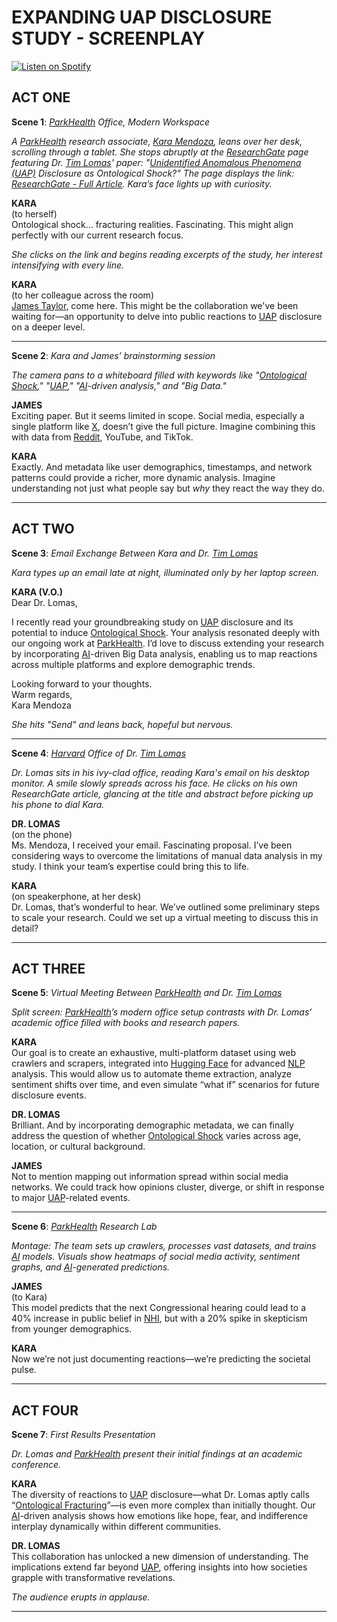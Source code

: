 # EXPANDING UAP DISCLOSURE STUDY - SCREENPLAY

[![Listen on Spotify](https://img.shields.io/badge/Listen%20on%20Spotify-1DB954?logo=spotify\&logoColor=white\&style=for-the-badge)](https://open.spotify.com/show/11s0wEdbc8k3caT6xur57a)

## **ACT ONE**

**Scene 1**: [_ParkHealth_](../ENCYCLOPEDIA/PARKHEALTH.md) _Office, Modern Workspace_

_A_ [_ParkHealth_](../ENCYCLOPEDIA/PARKHEALTH.md) _research associate,_ [_Kara Mendoza_](../ENCYCLOPEDIA/MICHIO_KAKU.md)_, leans over her desk, scrolling through a tablet. She stops abruptly at the_ [_ResearchGate_](../../literary_products/encyclopedia/RESEARCHGATE.md) _page featuring Dr._ [_Tim Lomas_](../ENCYCLOPEDIA/UNSUPERVISED_LEARNING.md)_' paper: "_[_Unidentified Anomalous Phenomena (UAP)_](../ENCYCLOPEDIA/WISDOM.md) _Disclosure as Ontological Shock?" The page displays the link:_ [_ResearchGate - Full Article_](https://www.researchgate.net/publication/380859422_Unidentified_Anomalous_Phenomena_UAP_disclosure_as_ontological_shock_Exploring_diversity_among_social_media_responses_to_a_congressional_UAP_hearing)_. Kara’s face lights up with curiosity._

**KARA**\
(to herself)\
Ontological shock... fracturing realities. Fascinating. This might align perfectly with our current research focus.

_She clicks on the link and begins reading excerpts of the study, her interest intensifying with every line._

**KARA**\
(to her colleague across the room)\
[James Taylor](../ENCYCLOPEDIA/LOGISTICS.md), come here. This might be the collaboration we've been waiting for—an opportunity to delve into public reactions to [UAP](../ENCYCLOPEDIA/WISDOM.md) disclosure on a deeper level.

***

**Scene 2**: _Kara and James’ brainstorming session_

_The camera pans to a whiteboard filled with keywords like "_[_Ontological Shock_](../ENCYCLOPEDIA/PROJECT_BLUE_BOOK.md)_," "_[_UAP_](../ENCYCLOPEDIA/WISDOM.md)_," "_[_AI_](../ENCYCLOPEDIA/ATHERTON_ESTATE.md)_-driven analysis," and "Big Data."_

**JAMES**\
Exciting paper. But it seems limited in scope. Social media, especially a single platform like [X](../JOES_NOTES/AI/AI.MD), doesn’t give the full picture. Imagine combining this with data from [Reddit](../ENCYCLOPEDIA/SECURITIZATION_NODES.md), YouTube, and TikTok.

**KARA**\
Exactly. And metadata like user demographics, timestamps, and network patterns could provide a richer, more dynamic analysis. Imagine understanding not just what people say but _why_ they react the way they do.

***

## **ACT TWO**

**Scene 3**: _Email Exchange Between Kara and Dr._ [_Tim Lomas_](../ENCYCLOPEDIA/UNSUPERVISED_LEARNING.md)

_Kara types up an email late at night, illuminated only by her laptop screen._

**KARA (V.O.)**\
Dear Dr. Lomas,

I recently read your groundbreaking study on [UAP](../ENCYCLOPEDIA/WISDOM.md) disclosure and its potential to induce [Ontological Shock](../ENCYCLOPEDIA/PROJECT_BLUE_BOOK.md). Your analysis resonated deeply with our ongoing work at [ParkHealth](../ENCYCLOPEDIA/PARKHEALTH.md). I’d love to discuss extending your research by incorporating [AI](../ENCYCLOPEDIA/ATHERTON_ESTATE.md)-driven Big Data analysis, enabling us to map reactions across multiple platforms and explore demographic trends.

Looking forward to your thoughts.\
Warm regards,\
Kara Mendoza

_She hits "Send" and leans back, hopeful but nervous._

***

**Scene 4**: [_Harvard_](../ENCYCLOPEDIA/INTERDISCIPLINARY_COLLABORATION.md) _Office of Dr._ [_Tim Lomas_](../ENCYCLOPEDIA/UNSUPERVISED_LEARNING.md)

_Dr. Lomas sits in his ivy-clad office, reading Kara's email on his desktop monitor. A smile slowly spreads across his face. He clicks on his own ResearchGate article, glancing at the title and abstract before picking up his phone to dial Kara._

**DR. LOMAS**\
(on the phone)\
Ms. Mendoza, I received your email. Fascinating proposal. I’ve been considering ways to overcome the limitations of manual data analysis in my study. I think your team’s expertise could bring this to life.

**KARA**\
(on speakerphone, at her desk)\
Dr. Lomas, that’s wonderful to hear. We’ve outlined some preliminary steps to scale your research. Could we set up a virtual meeting to discuss this in detail?

***

## **ACT THREE**

**Scene 5**: _Virtual Meeting Between_ [_ParkHealth_](../ENCYCLOPEDIA/PARKHEALTH.md) _and Dr._ [_Tim Lomas_](../ENCYCLOPEDIA/UNSUPERVISED_LEARNING.md)

_Split screen:_ [_ParkHealth_](../ENCYCLOPEDIA/PARKHEALTH.md)_’s modern office setup contrasts with Dr. Lomas’ academic office filled with books and research papers._

**KARA**\
Our goal is to create an exhaustive, multi-platform dataset using web crawlers and scrapers, integrated into [Hugging Face](../ENCYCLOPEDIA/JULY_2023_UAP_HEARING.md) for advanced [NLP](../ENCYCLOPEDIA/PRISONERS_DILEMMA.md) analysis. This would allow us to automate theme extraction, analyze sentiment shifts over time, and even simulate “what if” scenarios for future disclosure events.

**DR. LOMAS**\
Brilliant. And by incorporating demographic metadata, we can finally address the question of whether [Ontological Shock](../ENCYCLOPEDIA/PROJECT_BLUE_BOOK.md) varies across age, location, or cultural background.

**JAMES**\
Not to mention mapping out information spread within social media networks. We could track how opinions cluster, diverge, or shift in response to major [UAP](../ENCYCLOPEDIA/WISDOM.md)-related events.

***

**Scene 6**: [_ParkHealth_](../ENCYCLOPEDIA/PARKHEALTH.md) _Research Lab_

_Montage: The team sets up crawlers, processes vast datasets, and trains_ [_AI_](../ENCYCLOPEDIA/ATHERTON_ESTATE.md) _models. Visuals show heatmaps of social media activity, sentiment graphs, and_ [_AI_](../ENCYCLOPEDIA/ATHERTON_ESTATE.md)_-generated predictions._

**JAMES**\
(to Kara)\
This model predicts that the next Congressional hearing could lead to a 40% increase in public belief in [NHI](../ENCYCLOPEDIA/PRIORITY_LEVEL.md), but with a 20% spike in skepticism from younger demographics.

**KARA**\
Now we’re not just documenting reactions—we’re predicting the societal pulse.

***

## **ACT FOUR**

**Scene 7**: _First Results Presentation_

_Dr. Lomas and_ [_ParkHealth_](../ENCYCLOPEDIA/PARKHEALTH.md) _present their initial findings at an academic conference._

**KARA**\
The diversity of reactions to [UAP](../ENCYCLOPEDIA/WISDOM.md) disclosure—what Dr. Lomas aptly calls “[Ontological Fracturing](../ENCYCLOPEDIA/PROJECT_BLUE_BOOK.md)”—is even more complex than initially thought. Our [AI](../ENCYCLOPEDIA/ATHERTON_ESTATE.md)-driven analysis shows how emotions like hope, fear, and indifference interplay dynamically within different communities.

**DR. LOMAS**\
This collaboration has unlocked a new dimension of understanding. The implications extend far beyond [UAP](../ENCYCLOPEDIA/WISDOM.md), offering insights into how societies grapple with transformative revelations.

_The audience erupts in applause._

***
